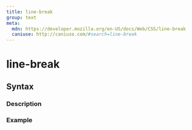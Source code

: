 ```yaml
---
title: line-break
group: text
meta:
  mdn: https://developer.mozilla.org/en-US/docs/Web/CSS/line-break
  caniuse: http://caniuse.com/#search=line-break
---
```


# line-break
<!--- Introduction for line-break, keep it brief and set the overall context -->

## Syntax
<!--- Introduce the various syntax for line-break -->

### Description
<!--- For each major section of syntax, provide a description explaining its usage further -->

### Example
<!--- Provide code examples for the syntax block you're currently describing -->